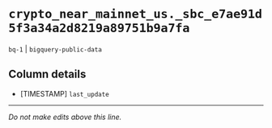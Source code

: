# `crypto_near_mainnet_us._sbc_e7ae91d5f3a34a2d8219a89751b9a7fa`
`bq-1` | `bigquery-public-data`

## Column details
* [TIMESTAMP] `last_update`

-------------------------------------------------------------------------------
*Do not make edits above this line.*
